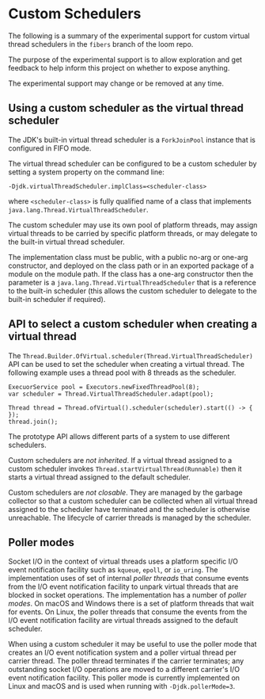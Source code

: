 # Custom Schedulers

The following is a summary of the experimental support for custom virtual thread schedulers
in the `fibers` branch of the loom repo.

The purpose of the experimental support is to allow exploration and get feedback to help
inform this project on whether to expose anything.

The experimental support may change or be removed at any time.

## Using a custom scheduler as the virtual thread scheduler

The JDK's built-in virtual thread scheduler is a `ForkJoinPool` instance that is
configured in FIFO mode.

The virtual thread scheduler can be configured to be a custom scheduler by setting
a system property on the command line:


```
-Djdk.virtualThreadScheduler.implClass=<scheduler-class>
```

where `<scheduler-class>` is fully qualified name of a class that implements
`java.lang.Thread.VirtualThreadScheduler`.

The custom scheduler may use its own pool of platform threads, may assign virtual threads
to be carried by specific platform threads, or may delegate to the built-in virtual thread
scheduler.

The implementation class must be public, with a public no-arg or one-arg constructor, and
deployed on the class path or in an exported package of a module on the module path. If the
class has a one-arg constructor then the parameter is a `java.lang.Thread.VirtualThreadScheduler`
that is a reference to the built-in scheduler (this allows the custom scheduler
to delegate to the built-in scheduler if required).


## API to select a custom scheduler when creating a virtual thread

The `Thread.Builder.OfVirtual.scheduler(Thread.VirtualThreadScheduler)` API can be used
to set the scheduler when creating a virtual thread. The following example uses a thread
pool with 8 threads as the scheduler.

```
ExecuorService pool = Executors.newFixedThreadPool(8);
var scheduler = Thread.VirtualThreadScheduler.adapt(pool);

Thread thread = Thread.ofVirtual().scheduler(scheduler).start(() -> { });
thread.join();
```

The prototype API allows different parts of a system to use different schedulers.

Custom schedulers are _not inherited_. If a virtual thread assigned to a custom
scheduler invokes `Thread.startVirtualThread(Runnable)` then it starts a virtual
thread assigned to the default scheduler.

Custom schedulers are _not closable_. They are managed by the garbage collector so that
a custom scheduler can be collected when all virtual thread assigned to the scheduler
have terminated and the scheduler is otherwise unreachable. The lifecycle of carrier
threads is managed by the scheduler.

## Poller modes

Socket I/O in the context of virtual threads uses a platform specific I/O event notification
facility such as `kqueue`, `epoll`, or `io_uring`. The implementation uses of set of internal
_poller threads_ that consume events from the I/O event notification facility to unpark
virtual threads that are blocked in socket operations. The implementation has a number
of _poller modes_. On macOS and Windows there is a set of platform threads that wait for
events. On Linux, the poller threads that consume the events from the I/O event notification
facility are virtual threads assigned to the default scheduler.

When using a custom scheduler it may be useful to use the poller mode that creates an I/O
event notification system and a poller virtual thread per carrier thread. The poller
thread terminates if the carrier terminates; any outstanding socket I/O operations
are moved to a different carrier's I/O event notification facility. This poller mode is
currently implemented on Linux and macOS and is used when running with `-Djdk.pollerMode=3`.
